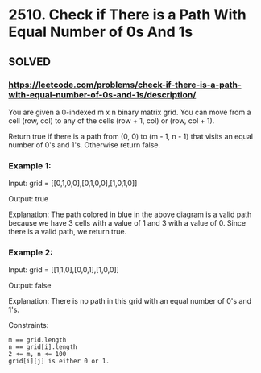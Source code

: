 # 2510. Check if There is a Path With Equal Number of 0s And 1s

## SOLVED
### https://leetcode.com/problems/check-if-there-is-a-path-with-equal-number-of-0s-and-1s/description/


You are given a 0-indexed m x n binary matrix grid. You can move from a cell (row, col) to any of the cells (row + 1, col) or (row, col + 1).

Return true if there is a path from (0, 0) to (m - 1, n - 1) that visits an equal number of 0's and 1's. Otherwise return false.



### Example 1:

Input: grid = [[0,1,0,0],[0,1,0,0],[1,0,1,0]]

Output: true

Explanation: The path colored in blue in the above diagram is a valid path because we have 3 cells with a value of 1 and 3 with a value of 0. Since there is a valid path, we return true.


### Example 2:

Input: grid = [[1,1,0],[0,0,1],[1,0,0]]

Output: false

Explanation: There is no path in this grid with an equal number of 0's and 1's.



Constraints:

    m == grid.length
    n == grid[i].length
    2 <= m, n <= 100
    grid[i][j] is either 0 or 1.

